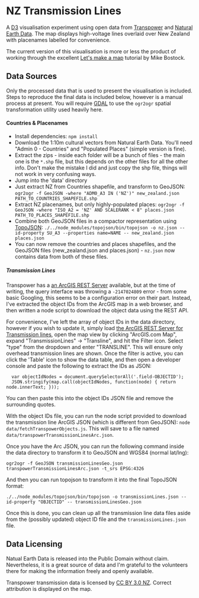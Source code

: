 NZ Transmission Lines
===

A [D3](http://d3js.org) visualisation experiment using open data from [Transpower](https://www.transpower.co.nz) and [Natural Earth Data](http://www.naturalearthdata.com/). The map displays high-voltage lines overlaid over New Zealand with placenames labelled for convenience.

The current version of this visualisation is more or less the product of working through the excellent [Let's make a map](http://bost.ocks.org/mike/map/) tutorial by Mike Bostock.

Data Sources
---

Only the processed data that is used to present the visualisation is included. Steps to reproduce the final data is included below, however is a manual process at present. You will require [GDAL](http://www.gdal.org/) to use the `ogr2ogr` spatial transformation utility used heavily here.

#### Countries & Placenames

* Install dependencies: `npm install`
* Download the 1:10m cultural vectors from Natural Earth Data. You'll need "Admin 0 - Countries" and "Populated Places" (simple version is fine).
* Extract the zips - inside each folder will be a bunch of files - the main one is the `*.shp` file, but this depends on the other files for all the other info. Don't make the mistake I did and just copy the shp file, things will not work in very confusing ways.
* Jump into the 'data' directory
* Just extract NZ from Countries shapefile, and transform to GeoJSON: `ogr2ogr -f GeoJSON -where "ADM0_A3 IN ('NZ')" new_zealand.json PATH_TO_COUNTRIES_SHAPEFILE.shp`
* Extract NZ placenames, but only highly-populated places: `ogr2ogr -f GeoJSON -where "ISO_A2 = 'NZ' AND SCALERANK < 8" places.json PATH_TO_PLACES_SHAPEFILE.shp`
* Combine both GeoJSON files in a compactor representation using [TopoJSON](https://github.com/mbostock/topojson): `./../node_modules/topojson/bin/topojson -o nz.json --id-property SU_A3 --properties name=NAME -- new_zealand.json places.json`
* You can now remove the countries and places shapefiles, and the GeoJSON files (new_zealand.json and places.json) - `nz.json` now contains data from both of these files.

##### Transmission Lines

Transpower has a [an ArcGIS REST Server](https://spatial.transpower.co.nz/arcgis/rest/services) available, but at the time of writing, the query interface was throwing a `-2147024809` error - from some basic Googling, this seems to be a configuration error on their part. Instead, I've extracted the object IDs from the ArcGIS map in a web browser, and then written a node script to download the object data using the REST API.

For convenience, I've left the array of object IDs in the data directory, however if you wish to update it, simply load [the ArcGIS REST Server for Transmission lines](https://spatial.transpower.co.nz/arcgis/rest/services/Public/TransmissionLines/MapServer), open the map view by clicking "ArcGIS.com Map", expand "TransmissionLines" -> "Transline", and hit the Filter icon. Select "type" from the dropdown and enter "TRANSLINE". This will ensure only overhead transmission lines are shown. Once the filter is active, you can click the 'Table' icon to show the data table, and then open a developer console and paste the following to extract the IDs as JSON:

```
  var objectIdNodes = document.querySelectorAll('.field-OBJECTID');
  JSON.stringify(map.call(objectIdNodes, function(node) { return node.innerText; }));
```

You can then paste this into the object IDs JSON file and remove the surrounding quotes.

With the object IDs file, you can run the node script provided to download the transmission line ArcGIS JSON (which is different from GeoJSON): `node data/fetchTranspowerObjects.js`. This will save to a file named `data/transpowerTransmissionLinesArc.json`.

Once you have the Arc JSON, you can run the following command inside the data directory to transform it to GeoJSON and WGS84 (normal lat/lng):

`ogr2ogr -f GeoJSON transmissionLinesGeo.json transpowerTransmissionLinesArc.json -t_srs EPSG:4326`

And then you can run topojson to transform it into the final TopoJSON format:

`./../node_modules/topojson/bin/topojson -o transmissionLines.json --id-property "OBJECTID" -- transmissionLinesGeo.json`

Once this is done, you can clean up all the transmission line data files aside from the (possibly updated) object ID file and the `transmissionLines.json` file.


Data Licensing
---

Natual Earth Data is released into the Public Domain without claim. Nevertheless, it is a great source of data and I'm grateful to the volunteers there for making the information freely and openly available.

Transpower transmission data is licensed by [CC BY 3.0 NZ](https://creativecommons.org/licenses/by/3.0/nz/). Correct attribution is displayed on the map.